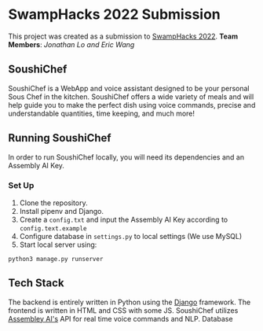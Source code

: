 # SwampHacks 2022 Submission
This project was created as a submission to [SwampHacks 2022](https://swamphacks.notion.site/SwampHacks-VIII-Hacker-Guide-1d4a8b027b9647cd88f29764b6d87a9a).
**Team Members**:  *Jonathan Lo and Eric Wang*

## SoushiChef
SoushiChef is a WebApp and voice assistant designed to be your personal Sous Chef in the kitchen. SoushiChef offers a wide variety of meals and will help guide you to make the perfect dish using voice commands, precise and understandable quantities, time keeping, and much more!

## Running SoushiChef
In order to run SoushiChef locally, you will need its dependencies and an Assembly AI Key.
### Set Up
 1. Clone the repository.
 2. Install pipenv and Django.
 3. Create a `config.txt` and input the Assembly AI Key according to `config.text.example`
 4. Configure database in `settings.py` to local settings (We use MySQL)
 5. Start local server using: 
  ```
  python3 manage.py runserver
  ```


## Tech Stack
The backend is entirely written in Python using the [Django](https://www.djangoproject.com/) framework. The frontend is written in HTML and CSS with some JS. SoushiChef utilizes [Assembley AI's](https://www.assemblyai.com/) API for real time voice commands and NLP. Database
